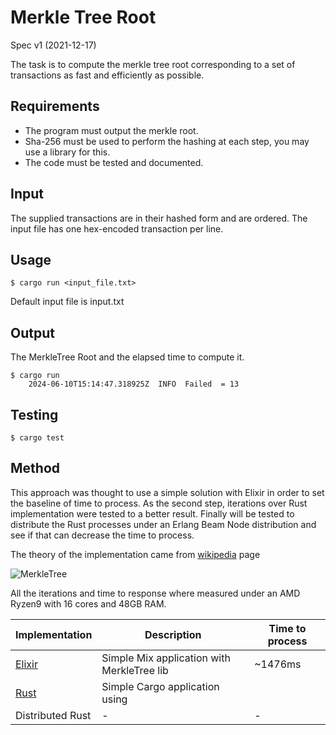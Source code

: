 # Merkle Tree Root

Spec v1 (2021-12-17)

The task is to compute the merkle tree root corresponding to a set of transactions as fast and efficiently as possible.

## Requirements

- The program must output the merkle root.
- Sha-256 must be used to perform the hashing at each step, you may use a library for this.
- The code must be tested and documented.

## Input

The supplied transactions are in their hashed form and are ordered. The input file has one hex-encoded transaction per line.


## Usage

```shell
$ cargo run <input_file.txt>
```

Default input file is input.txt

## Output

The MerkleTree Root and the elapsed time to compute it. 


```shell
$ cargo run 
    2024-06-10T15:14:47.318925Z  INFO  Failed  = 13
```

## Testing

```shell
$ cargo test 
```

## Method
This approach was thought to use a simple solution with Elixir in order to set the baseline of time to process. As the second step, iterations over Rust implementation were tested to a better result. Finally will be tested to distribute the Rust processes under an Erlang Beam Node distribution and see if that can decrease the time to process.

The theory of the implementation came from [wikipedia](https://en.wikipedia.org/wiki/Merkle_tree) page

![MerkleTree](https://en.wikipedia.org/wiki/Merkle_tree#/media/File:Hash_Tree.svg)

All the iterations and time to response where measured under an AMD Ryzen9 with 16 cores and 48GB RAM. 

|  Implementation | Description | Time to process |
|---|---|---|
| [Elixir](./merkle_root_ex)| Simple Mix application with MerkleTree lib   |  ~1476ms
| [Rust](./merkle_root) | Simple Cargo application using  |
| Distributed Rust |- |- | 
